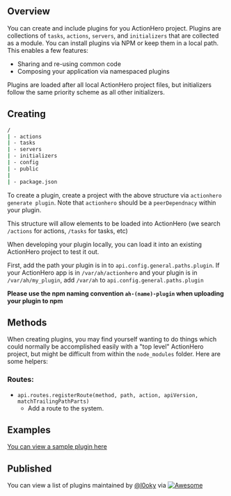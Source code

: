 ## Overview

You can create and include plugins for you ActionHero project. Plugins are collections of `tasks`, `actions`, `servers`, and `initializers` that are collected as a module. You can install plugins via NPM or keep them in a local path.  This enables a few features:

* Sharing and re-using common code
* Composing your application via namespaced plugins

Plugins are loaded after all local ActionHero project files, but initializers follow the same priority scheme as all other initializers.

## Creating

```bash
/
| - actions
| - tasks
| - servers
| - initializers
| - config
| - public
|
| - package.json
```

To create a plugin, create a project with the above structure via `actionhero generate plugin`.  Note that `actionhero` should be a `peerDependnacy` within your plugin.

This structure will allow elements to be loaded into ActionHero (we search `/actions` for actions, `/tasks` for tasks, etc)

When developing your plugin locally, you can load it into an existing ActionHero project to test it out.

First, add the path your plugin is in to `api.config.general.paths.plugin`. If your ActionHero app is in `/var/ah/actionhero` and your plugin is in `/var/ah/my_plugin`, add `/var/ah` to `api.config.general.paths.plugin`

**Please use the npm naming convention `ah-(name)-plugin` when uploading your plugin to npm**

## Methods

When creating plugins, you may find yourself wanting to do things which could normally be accomplished easily with a "top level" ActionHero project, but might be difficult from within the `node_modules` folder. Here are some helpers:

### Routes:

*   `api.routes.registerRoute(method, path, action, apiVersion, matchTrailingPathParts)`
    *   Add a route to the system.

## Examples

[You can view a sample plugin here](https://github.com/actionhero/ah-sample-plugin)

## Published

You can view a list of plugins maintained by [@l0oky](https://github.com/l0oky) via [![Awesome](https://cdn.rawgit.com/sindresorhus/awesome/d7305f38d29fed78fa85652e3a63e154dd8e8829/media/badge.svg)](https://github.com/l0oky/awesome-actionhero)
